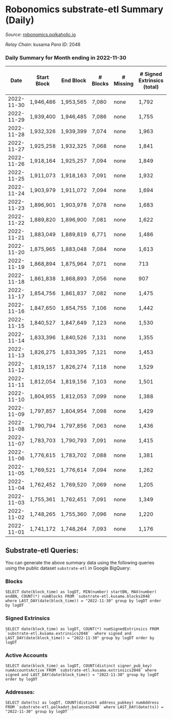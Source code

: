 # Robonomics substrate-etl Summary (Daily)

_Source_: [robonomics.polkaholic.io](https://robonomics.polkaholic.io)

*Relay Chain*: kusama
*Para ID*: 2048



### Daily Summary for Month ending in 2022-11-30


| Date | Start Block | End Block | # Blocks | # Missing | # Signed Extrinsics (total) | # Active Accounts | # Addresses with Balances | # Events | # Transfers | # XCM Transfers In | # XCM Transfers Out |
| ---- | ----------- | --------- | -------- | --------- | --------------------------- | ----------------- | ------------------------- | -------- | ----------- | ------------------ | ------------------- |
| 2022-11-30 | 1,946,486 | 1,953,565 | 7,080 | none  | 1,792 | 36 | 2,907 | 42,517 | 1  |   |   |
| 2022-11-29 | 1,939,400 | 1,946,485 | 7,086 | none  | 1,755 | 41 | 2,905 | 42,321 | 6  |   |   |
| 2022-11-28 | 1,932,326 | 1,939,399 | 7,074 | none  | 1,963 | 38 | 2,903 | 43,026 | 3  |   |   |
| 2022-11-27 | 1,925,258 | 1,932,325 | 7,068 | none  | 1,841 | 25 | 2,900 | 42,419 | 3  |   |   |
| 2022-11-26 | 1,918,164 | 1,925,257 | 7,094 | none  | 1,849 | 22 | 2,900 | 42,567 | 7  |   |   |
| 2022-11-25 | 1,911,073 | 1,918,163 | 7,091 | none  | 1,932 | 44 | 2,899 | 43,028 | 14  | 2 ($644.37) | 1 ($405.82) |
| 2022-11-24 | 1,903,979 | 1,911,072 | 7,094 | none  | 1,694 | 31 | 2,897 | 42,157 | 15  | 5 ($971.71) | 5 ($4,346.29) |
| 2022-11-23 | 1,896,901 | 1,903,978 | 7,078 | none  | 1,683 | 51 |  | 42,364 | 18  | 1 ($221.78) | 14 ($9,795.42) |
| 2022-11-22 | 1,889,820 | 1,896,900 | 7,081 | none  | 1,622 | 65 |  | 42,057 | 35  | 5 ($202.32) | 13 ($558.61) |
| 2022-11-21 | 1,883,049 | 1,889,819 | 6,771 | none  | 1,486 | 33 | 2,894 | 39,887 | 9  | 3 ($0.96) | 4 ($6.06) |
| 2022-11-20 | 1,875,965 | 1,883,048 | 7,084 | none  | 1,613 | 44 |  | 42,137 | 11  |   | 1 ($25.06) |
| 2022-11-19 | 1,868,894 | 1,875,964 | 7,071 | none  | 713 | 27 |  | 38,601 | 14  |   |   |
| 2022-11-18 | 1,861,838 | 1,868,893 | 7,056 | none  | 907 | 26 |  | 39,101 | 5  |   |   |
| 2022-11-17 | 1,854,756 | 1,861,837 | 7,082 | none  | 1,475 | 44 | 2,887 | 41,518 | 4  |   |   |
| 2022-11-16 | 1,847,650 | 1,854,755 | 7,106 | none  | 1,442 | 33 |  | 41,351 | 3  |   |   |
| 2022-11-15 | 1,840,527 | 1,847,649 | 7,123 | none  | 1,530 | 37 |  | 41,838 | 4  |   |   |
| 2022-11-14 | 1,833,396 | 1,840,526 | 7,131 | none  | 1,355 | 30 |  | 41,157 | 8  |   |   |
| 2022-11-13 | 1,826,275 | 1,833,395 | 7,121 | none  | 1,453 | 26 |  | 41,528 | 4  |   |   |
| 2022-11-12 | 1,819,157 | 1,826,274 | 7,118 | none  | 1,529 | 30 |  | 41,886 | 3  |   |   |
| 2022-11-11 | 1,812,054 | 1,819,156 | 7,103 | none  | 1,501 | 35 |  | 42,031 | 3  |   |   |
| 2022-11-10 | 1,804,955 | 1,812,053 | 7,099 | none  | 1,388 | 33 |  | 41,799 | 8  |   |   |
| 2022-11-09 | 1,797,857 | 1,804,954 | 7,098 | none  | 1,429 | 33 | 2,880 | 41,727 | 5  |   |   |
| 2022-11-08 | 1,790,794 | 1,797,856 | 7,063 | none  | 1,436 | 29 |  | 41,565 |   |   |   |
| 2022-11-07 | 1,783,703 | 1,790,793 | 7,091 | none  | 1,415 | 32 | 2,874 | 41,752 | 3  |   |   |
| 2022-11-06 | 1,776,615 | 1,783,702 | 7,088 | none  | 1,381 | 15 |  | 41,315 |   |   |   |
| 2022-11-05 | 1,769,521 | 1,776,614 | 7,094 | none  | 1,262 | 33 |  | 40,929 | 5  |   |   |
| 2022-11-04 | 1,762,452 | 1,769,520 | 7,069 | none  | 1,205 | 36 | 2,872 | 40,966 | 9  |   |   |
| 2022-11-03 | 1,755,361 | 1,762,451 | 7,091 | none  | 1,349 | 33 | 2,871 | 41,578 | 5  |   |   |
| 2022-11-02 | 1,748,265 | 1,755,360 | 7,096 | none  | 1,220 | 36 |  | 41,075 | 3  |   |   |
| 2022-11-01 | 1,741,172 | 1,748,264 | 7,093 | none  | 1,176 | 40 |  | 40,712 | 9  |   |   |

## Substrate-etl Queries:
You can generate the above summary data using the following queries using the public dataset `substrate-etl` in Google BigQuery:


### Blocks
```
SELECT date(block_time) as logDT, MIN(number) startBN, MAX(number) endBN, COUNT(*) numBlocks FROM `substrate-etl.kusama.blocks2048`  where LAST_DAY(date(block_time)) = "2022-11-30" group by logDT order by logDT
```


### Signed Extrinsics
```
SELECT date(block_time) as logDT, COUNT(*) numSignedExtrinsics FROM `substrate-etl.kusama.extrinsics2048`  where signed and LAST_DAY(date(block_time)) = "2022-11-30" group by logDT order by logDT
```


### Active Accounts
```
SELECT date(block_time) as logDT, COUNT(distinct signer_pub_key) numAccountsActive FROM `substrate-etl.kusama.extrinsics2048` where signed and LAST_DAY(date(block_time)) = "2022-11-30" group by logDT order by logDT
```


### Addresses:
```
SELECT date(ts) as logDT, COUNT(distinct address_pubkey) numAddress FROM `substrate-etl.polkadot.balances2048` where LAST_DAY(date(ts)) = "2022-11-30" group by logDT```

